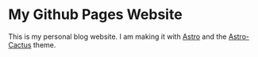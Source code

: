 # My Github Pages Website

This is my personal blog website. I am making it with [Astro](https://astro.build/) and the [Astro-Cactus](https://github.com/chrismwilliams/astro-theme-cactus) theme. 